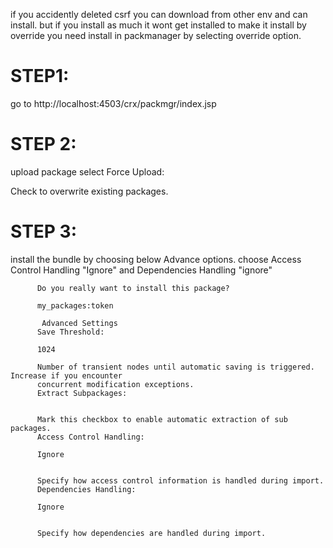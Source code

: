 if you accidently deleted csrf you can download from other env and can install.
but if you install as much it wont get installed to make it install by override
you need install in packmanager by selecting override option.

STEP1:
======

go to http://localhost:4503/crx/packmgr/index.jsp

STEP 2:
=======
upload package select Force Upload:

 
Check to overwrite existing packages.


STEP 3:
=======
install the bundle by choosing below Advance options.
choose   Access Control Handling "Ignore" and Dependencies Handling "ignore"


          Do you really want to install this package?

          my_packages:token

           Advanced Settings
          Save Threshold:

          1024

          Number of transient nodes until automatic saving is triggered. Increase if you encounter 
          concurrent modification exceptions.
          Extract Subpackages:


          Mark this checkbox to enable automatic extraction of sub packages.
          Access Control Handling:

          Ignore


          Specify how access control information is handled during import.
          Dependencies Handling:

          Ignore


          Specify how dependencies are handled during import.
